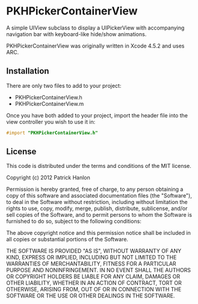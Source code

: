 PKHPickerContainerView
======================

A simple UIView subclass to display a UIPickerView with accompanying navigation bar with keyboard-like hide/show animations.

PKHPickerContainerView was originally written in Xcode 4.5.2 and uses ARC.

## Installation

There are only two files to add to your project:

- PKHPickerContainerView.h
- PKHPickerContainerView.m

Once you have both added to your project, import the header file into the view controller you wish to use it in:

```objective-c
#import "PKHPickerContainerView.h"
````



## License
This code is distributed under the terms and conditions of the MIT license. 

Copyright (c) 2012 Patrick Hanlon

Permission is hereby granted, free of charge, to any person obtaining a copy of this software and associated documentation files (the "Software"), to deal in the Software without restriction, including without limitation the rights to use, copy, modify, merge, publish, distribute, sublicense, and/or sell copies of the Software, and to permit persons to whom the Software is furnished to do so, subject to the following conditions:

The above copyright notice and this permission notice shall be included in all copies or substantial portions of the Software.

THE SOFTWARE IS PROVIDED "AS IS", WITHOUT WARRANTY OF ANY KIND, EXPRESS OR IMPLIED, INCLUDING BUT NOT LIMITED TO THE WARRANTIES OF MERCHANTABILITY, FITNESS FOR A PARTICULAR PURPOSE AND NONINFRINGEMENT. IN NO EVENT SHALL THE AUTHORS OR COPYRIGHT HOLDERS BE LIABLE FOR ANY CLAIM, DAMAGES OR OTHER LIABILITY, WHETHER IN AN ACTION OF CONTRACT, TORT OR OTHERWISE, ARISING FROM, OUT OF OR IN CONNECTION WITH THE SOFTWARE OR THE USE OR OTHER DEALINGS IN THE SOFTWARE.